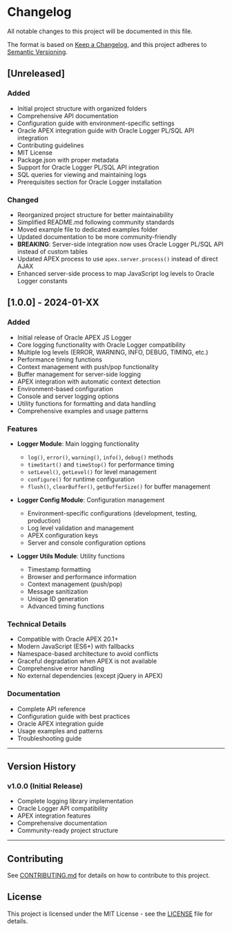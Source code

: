 # Changelog

All notable changes to this project will be documented in this file.

The format is based on [Keep a Changelog](https://keepachangelog.com/en/1.0.0/),
and this project adheres to [Semantic Versioning](https://semver.org/spec/v2.0.0.html).

## [Unreleased]

### Added
- Initial project structure with organized folders
- Comprehensive API documentation
- Configuration guide with environment-specific settings
- Oracle APEX integration guide with Oracle Logger PL/SQL API integration
- Contributing guidelines
- MIT License
- Package.json with proper metadata
- Support for Oracle Logger PL/SQL API integration
- SQL queries for viewing and maintaining logs
- Prerequisites section for Oracle Logger installation

### Changed
- Reorganized project structure for better maintainability
- Simplified README.md following community standards
- Moved example file to dedicated examples folder
- Updated documentation to be more community-friendly
- **BREAKING**: Server-side integration now uses Oracle Logger PL/SQL API instead of custom tables
- Updated APEX process to use `apex.server.process()` instead of direct AJAX
- Enhanced server-side process to map JavaScript log levels to Oracle Logger constants

## [1.0.0] - 2024-01-XX

### Added
- Initial release of Oracle APEX JS Logger
- Core logging functionality with Oracle Logger compatibility
- Multiple log levels (ERROR, WARNING, INFO, DEBUG, TIMING, etc.)
- Performance timing functions
- Context management with push/pop functionality
- Buffer management for server-side logging
- APEX integration with automatic context detection
- Environment-based configuration
- Console and server logging options
- Utility functions for formatting and data handling
- Comprehensive examples and usage patterns

### Features
- **Logger Module**: Main logging functionality
  - `log()`, `error()`, `warning()`, `info()`, `debug()` methods
  - `timeStart()` and `timeStop()` for performance timing
  - `setLevel()`, `getLevel()` for level management
  - `configure()` for runtime configuration
  - `flush()`, `clearBuffer()`, `getBufferSize()` for buffer management

- **Logger Config Module**: Configuration management
  - Environment-specific configurations (development, testing, production)
  - Log level validation and management
  - APEX configuration keys
  - Server and console configuration options

- **Logger Utils Module**: Utility functions
  - Timestamp formatting
  - Browser and performance information
  - Context management (push/pop)
  - Message sanitization
  - Unique ID generation
  - Advanced timing functions

### Technical Details
- Compatible with Oracle APEX 20.1+
- Modern JavaScript (ES6+) with fallbacks
- Namespace-based architecture to avoid conflicts
- Graceful degradation when APEX is not available
- Comprehensive error handling
- No external dependencies (except jQuery in APEX)

### Documentation
- Complete API reference
- Configuration guide with best practices
- Oracle APEX integration guide
- Usage examples and patterns
- Troubleshooting guide

---

## Version History

### v1.0.0 (Initial Release)
- Complete logging library implementation
- Oracle Logger API compatibility
- APEX integration features
- Comprehensive documentation
- Community-ready project structure

---

## Contributing

See [CONTRIBUTING.md](CONTRIBUTING.md) for details on how to contribute to this project.

## License

This project is licensed under the MIT License - see the [LICENSE](LICENSE) file for details.
